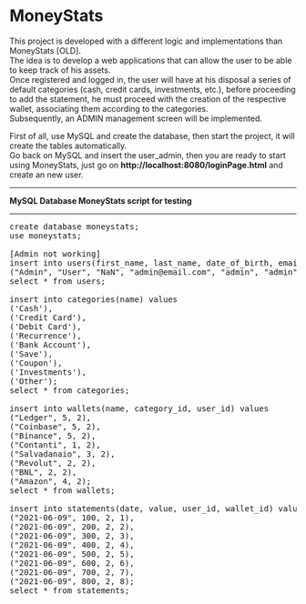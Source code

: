 # MoneyStats

This project is developed with a different logic and implementations than MoneyStats [OLD]. <br>
The idea is to develop a web applications that can allow the user to be able to keep track of his assets. <br>
Once registered and logged in, the user will have at his disposal a series of default categories (cash, credit cards, investments, etc.), before proceeding to add the statement, he must proceed with the creation of the respective wallet, associating them according to the categories. <br>
Subsequently, an ADMIN management screen will be implemented. <br>

First of all, use MySQL and create the database, then start the project, it will create the tables automatically. <br>
Go back on MySQL and insert the user_admin, then you are ready to start using MoneyStats, just go on <strong>http://localhost:8080/loginPage.html</strong> and create an new user. <br>
<hr>
<strong>MySQL Database MoneyStats script for testing</strong>
<hr>

<pre>
create database moneystats;
use moneystats;

[Admin not working]
insert into users(first_name, last_name, date_of_birth, email, username, password, role) values
("Admin", "User", "NaN", "admin@email.com", "admin", "admin", "ADMIN");
select * from users;

insert into categories(name) values
('Cash'),
('Credit Card'),
('Debit Card'),
('Recurrence'),
('Bank Account'),
('Save'),
('Coupon'),
('Investments'),
('Other');
select * from categories;

insert into wallets(name, category_id, user_id) values
("Ledger", 5, 2),
("Coinbase", 5, 2),
("Binance", 5, 2),
("Contanti", 1, 2),
("Salvadanaio", 3, 2),
("Revolut", 2, 2),
("BNL", 2, 2),
("Amazon", 4, 2);
select * from wallets;

insert into statements(date, value, user_id, wallet_id) values
("2021-06-09", 100, 2, 1),
("2021-06-09", 200, 2, 2),
("2021-06-09", 300, 2, 3),
("2021-06-09", 400, 2, 4),
("2021-06-09", 500, 2, 5),
("2021-06-09", 600, 2, 6),
("2021-06-09", 700, 2, 7),
("2021-06-09", 800, 2, 8);
select * from statements; </pre>
